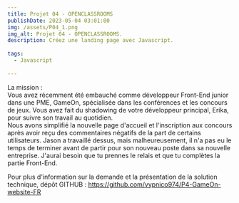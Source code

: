 ```yaml
---
title: Projet 04 - OPENCLASSROOMS
publishDate: 2023-05-04 03:01:00
img: /assets/P04_1.png
img_alt: Projet 04 - OPENCLASSROOMS.
description: Créez une landing page avec Javascript.
  
tags:
  - Javascript
 
---
```


La mission :<br>
Vous avez récemment été embauché comme développeur Front-End junior dans une PME, GameOn, spécialisée dans les conférences et les concours de jeux. Vous avez fait du shadowing de votre développeur principal, Erika, pour suivre son travail au quotidien.<br>
Nous avons simplifié la nouvelle page d'accueil et l'inscription aux concours après avoir reçu des commentaires négatifs de la part de certains utilisateurs. Jason a travaillé dessus, mais malheureusement, il n'a pas eu le temps de terminer avant de partir pour son nouveau poste dans sa nouvelle entreprise. J'aurai besoin que tu prennes le relais et que tu complètes la partie Front-End.

Pour plus d'information sur la demande et la présentation de la solution technique, dépôt GITHUB : https://github.com/vypnico974/P4-GameOn-website-FR
